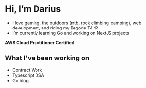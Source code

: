 # Hi, I’m Darius
- I love gaming, the outdoors (mtb, rock climbing, camping), web development, and riding my Begode T4 :P
- I’m currently learning Go and working on NextJS projects

**AWS Cloud Practitioner Certified**

## What I've been working on
- Contract Work
- Typescript DSA
- Go blog

